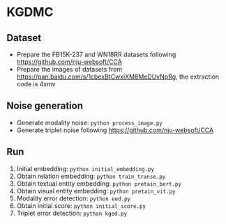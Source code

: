 # KGDMC

## Dataset
* Prepare the FB15K-237 and WN18RR datasets following <https://github.com/nju-websoft/CCA>
* Prepare the images of datasets from <https://pan.baidu.com/s/1cbexBtCwxiXM8MeDUvNpRg>, the extraction code is 4xmv

## Noise generation
* Generate modality noise: `python process_image.py`
* Generate triplet noise following <https://github.com/nju-websoft/CCA>

## Run
1. Initial embedding: `python initial_embedding.py`
2. Obtain relation embedding: `python train_transe.py`
3. Obtain textual entity embedding: `python pretain_bert.py`
4. Obtain visual entity embedding: `python pretain_vit.py`
5. Modality error detection: `python eed.py`
6. Obtain initial score: `python initial_score.py`
7. Triplet error detection: `python kged.py`
